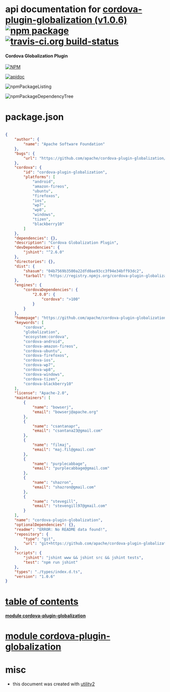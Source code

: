 # api documentation for  [cordova-plugin-globalization (v1.0.6)](https://github.com/apache/cordova-plugin-globalization#readme)  [![npm package](https://img.shields.io/npm/v/npmdoc-cordova-plugin-globalization.svg?style=flat-square)](https://www.npmjs.org/package/npmdoc-cordova-plugin-globalization) [![travis-ci.org build-status](https://api.travis-ci.org/npmdoc/node-npmdoc-cordova-plugin-globalization.svg)](https://travis-ci.org/npmdoc/node-npmdoc-cordova-plugin-globalization)
#### Cordova Globalization Plugin

[![NPM](https://nodei.co/npm/cordova-plugin-globalization.png?downloads=true)](https://www.npmjs.com/package/cordova-plugin-globalization)

[![apidoc](https://npmdoc.github.io/node-npmdoc-cordova-plugin-globalization/build/screenCapture.buildNpmdoc.browser._2Fhome_2Ftravis_2Fbuild_2Fnpmdoc_2Fnode-npmdoc-cordova-plugin-globalization_2Ftmp_2Fbuild_2Fapidoc.html.png)](https://npmdoc.github.io/node-npmdoc-cordova-plugin-globalization/build/apidoc.html)

![npmPackageListing](https://npmdoc.github.io/node-npmdoc-cordova-plugin-globalization/build/screenCapture.npmPackageListing.svg)

![npmPackageDependencyTree](https://npmdoc.github.io/node-npmdoc-cordova-plugin-globalization/build/screenCapture.npmPackageDependencyTree.svg)



# package.json

```json

{
    "author": {
        "name": "Apache Software Foundation"
    },
    "bugs": {
        "url": "https://github.com/apache/cordova-plugin-globalization/issues"
    },
    "cordova": {
        "id": "cordova-plugin-globalization",
        "platforms": [
            "android",
            "amazon-fireos",
            "ubuntu",
            "firefoxos",
            "ios",
            "wp7",
            "wp8",
            "windows",
            "tizen",
            "blackberry10"
        ]
    },
    "dependencies": {},
    "description": "Cordova Globalization Plugin",
    "devDependencies": {
        "jshint": "^2.6.0"
    },
    "directories": {},
    "dist": {
        "shasum": "04b7569b3500a22dfd0ae93cc3f94e34bff93dc2",
        "tarball": "https://registry.npmjs.org/cordova-plugin-globalization/-/cordova-plugin-globalization-1.0.6.tgz"
    },
    "engines": {
        "cordovaDependencies": {
            "2.0.0": {
                "cordova": ">100"
            }
        }
    },
    "homepage": "https://github.com/apache/cordova-plugin-globalization#readme",
    "keywords": [
        "cordova",
        "globalization",
        "ecosystem:cordova",
        "cordova-android",
        "cordova-amazon-fireos",
        "cordova-ubuntu",
        "cordova-firefoxos",
        "cordova-ios",
        "cordova-wp7",
        "cordova-wp8",
        "cordova-windows",
        "cordova-tizen",
        "cordova-blackberry10"
    ],
    "license": "Apache-2.0",
    "maintainers": [
        {
            "name": "bowserj",
            "email": "bowserj@apache.org"
        },
        {
            "name": "csantanapr",
            "email": "csantana23@gmail.com"
        },
        {
            "name": "filmaj",
            "email": "maj.fil@gmail.com"
        },
        {
            "name": "purplecabbage",
            "email": "purplecabbage@gmail.com"
        },
        {
            "name": "shazron",
            "email": "shazron@gmail.com"
        },
        {
            "name": "stevegill",
            "email": "stevengill97@gmail.com"
        }
    ],
    "name": "cordova-plugin-globalization",
    "optionalDependencies": {},
    "readme": "ERROR: No README data found!",
    "repository": {
        "type": "git",
        "url": "git+https://github.com/apache/cordova-plugin-globalization.git"
    },
    "scripts": {
        "jshint": "jshint www && jshint src && jshint tests",
        "test": "npm run jshint"
    },
    "types": "./types/index.d.ts",
    "version": "1.0.6"
}
```



# <a name="apidoc.tableOfContents"></a>[table of contents](#apidoc.tableOfContents)

#### [module cordova-plugin-globalization](#apidoc.module.cordova-plugin-globalization)



# <a name="apidoc.module.cordova-plugin-globalization"></a>[module cordova-plugin-globalization](#apidoc.module.cordova-plugin-globalization)



# misc
- this document was created with [utility2](https://github.com/kaizhu256/node-utility2)
